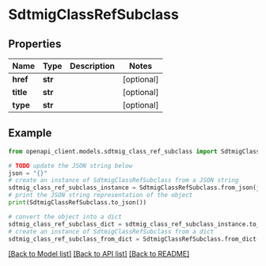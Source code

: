 # SdtmigClassRefSubclass


## Properties

Name | Type | Description | Notes
------------ | ------------- | ------------- | -------------
**href** | **str** |  | [optional] 
**title** | **str** |  | [optional] 
**type** | **str** |  | [optional] 

## Example

```python
from openapi_client.models.sdtmig_class_ref_subclass import SdtmigClassRefSubclass

# TODO update the JSON string below
json = "{}"
# create an instance of SdtmigClassRefSubclass from a JSON string
sdtmig_class_ref_subclass_instance = SdtmigClassRefSubclass.from_json(json)
# print the JSON string representation of the object
print(SdtmigClassRefSubclass.to_json())

# convert the object into a dict
sdtmig_class_ref_subclass_dict = sdtmig_class_ref_subclass_instance.to_dict()
# create an instance of SdtmigClassRefSubclass from a dict
sdtmig_class_ref_subclass_from_dict = SdtmigClassRefSubclass.from_dict(sdtmig_class_ref_subclass_dict)
```
[[Back to Model list]](../README.md#documentation-for-models) [[Back to API list]](../README.md#documentation-for-api-endpoints) [[Back to README]](../README.md)


